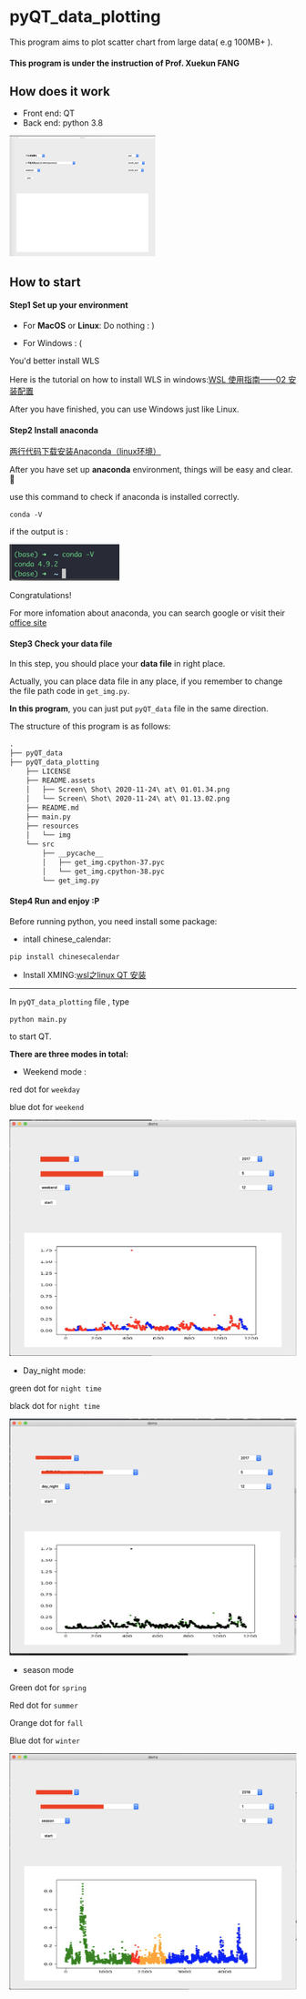 # pyQT_data_plotting

This program aims to plot scatter chart from large data( e.g 100MB+ ).

#### This program is under the instruction of Prof.  Xuekun FANG



## How does it work

* Front end: QT 
* Back end: python 3.8

<img src="./README.assets/Screen Shot 2020-11-24 at 01.01.34.png" alt="Screen Shot 2020-11-24 at 01.01.34" style="zoom: 25%;" />



## How to start

#### Step1 Set up your environment

* For **MacOS** or **Linux**: Do nothing : )

* For Windows : (

You'd better install WLS

Here is the tutorial on how to install WLS in windows:[WSL 使用指南——02 安装配置](https://zhuanlan.zhihu.com/p/34885182)

After you have finished, you can use Windows just like Linux.



#### Step2 Install anaconda

[两行代码下载安装Anaconda（linux环境）](https://blog.csdn.net/lwgkzl/article/details/89329383)

After you have set up **anaconda** environment, things will be easy and clear.:1st_place_medal:

use this command to check if anaconda is installed correctly.

```shell
conda -V
```

if the output is :

<img src="./README.assets/Screen Shot 2020-11-24 at 01.13.02.png" alt="Screen Shot 2020-11-24 at 01.13.02" style="zoom:50%;" />

Congratulations!

For more infomation about anaconda, you can search google or visit their [office site](https://www.anaconda.com)

#### Step3 Check your data file 

In this step, you should place your **data file** in right place.

Actually, you can place data file in any place, if you remember to change the file path code in `get_img.py`.

**In this program**, you can just put `pyQT_data` file in the same direction.



The structure of this program is as follows:

```
.
├── pyQT_data
├── pyQT_data_plotting
    ├── LICENSE
    ├── README.assets
    │   ├── Screen\ Shot\ 2020-11-24\ at\ 01.01.34.png
    │   └── Screen\ Shot\ 2020-11-24\ at\ 01.13.02.png
    ├── README.md
    ├── main.py
    ├── resources
    │   └── img
    └── src
        ├── __pycache__
        │   ├── get_img.cpython-37.pyc
        │   └── get_img.cpython-38.pyc
        └── get_img.py
```



#### Step4 Run and enjoy :P

Before running python, you need install some package:

* intall chinese_calendar:

```
pip install chinesecalendar
```

* Install XMING:[wsl之linux QT 安装](https://blog.csdn.net/u013841997/article/details/104747482)

  

---------------------------------------------------------------------------------------------------------

In `pyQT_data_plotting` file , type

```shell
python main.py
```

to start QT.



**There are three modes in total:**

* Weekend mode :

red dot for `weekday`

blue dot for `weekend`

![Screen Shot 2020-11-24 at 01.24.36](./README.assets/night.png)



* Day_night mode:

green dot for `night time` 

black dot for `night time`

<img src="./README.assets/Screen Shot 2020-11-24 at 01.25.42.png" alt="Screen Shot 2020-11-24 at 01.25.42" style="zoom:50%;" />



* season mode

Green dot for `spring`

Red dot for `summer`

Orange  dot for `fall`

Blue dot for `winter`

![Screen Shot 2020-11-24 at 01.26.55](./README.assets/season.png)



